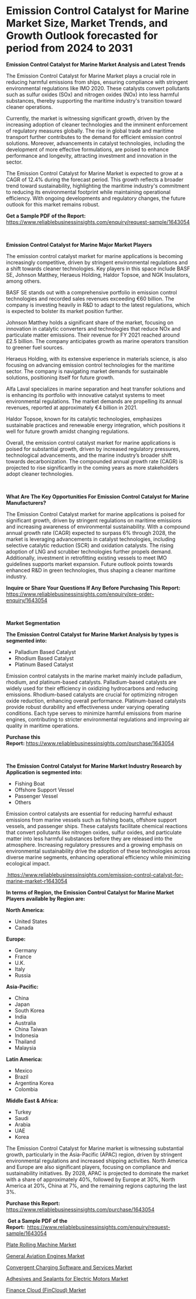 <p><h1>Emission Control Catalyst for Marine Market Size, Market Trends, and Growth Outlook forecasted for period from 2024 to 2031</h1></p><p><strong>Emission Control Catalyst for Marine Market Analysis and Latest Trends</strong></p>
<p><p>The Emission Control Catalyst for Marine Market plays a crucial role in reducing harmful emissions from ships, ensuring compliance with stringent environmental regulations like IMO 2020. These catalysts convert pollutants such as sulfur oxides (SOx) and nitrogen oxides (NOx) into less harmful substances, thereby supporting the maritime industry's transition toward cleaner operations.</p><p>Currently, the market is witnessing significant growth, driven by the increasing adoption of cleaner technologies and the imminent enforcement of regulatory measures globally. The rise in global trade and maritime transport further contributes to the demand for efficient emission control solutions. Moreover, advancements in catalyst technologies, including the development of more effective formulations, are poised to enhance performance and longevity, attracting investment and innovation in the sector.</p><p>The Emission Control Catalyst for Marine Market is expected to grow at a CAGR of 12.4% during the forecast period. This growth reflects a broader trend toward sustainability, highlighting the maritime industry's commitment to reducing its environmental footprint while maintaining operational efficiency. With ongoing developments and regulatory changes, the future outlook for this market remains robust.</p></p>
<p><strong>Get a Sample PDF of the Report:&nbsp;</strong> <a href="https://www.reliablebusinessinsights.com/enquiry/request-sample/1643054?utm_campaign=60&utm_medium=2&utm_source=Github&utm_content=ia&utm_term=23102024&utm_id=emission-control-catalyst-for-marine">https://www.reliablebusinessinsights.com/enquiry/request-sample/1643054</a></p>
<p>&nbsp;</p>
<p><strong>Emission Control Catalyst for Marine Major Market Players</strong></p>
<p><p>The emission control catalyst market for marine applications is becoming increasingly competitive, driven by stringent environmental regulations and a shift towards cleaner technologies. Key players in this space include BASF SE, Johnson Matthey, Heraeus Holding, Haldor Topsoe, and NGK Insulators, among others.</p><p>BASF SE stands out with a comprehensive portfolio in emission control technologies and recorded sales revenues exceeding €60 billion. The company is investing heavily in R&D to adapt to the latest regulations, which is expected to bolster its market position further.</p><p>Johnson Matthey holds a significant share of the market, focusing on innovation in catalytic converters and technologies that reduce NOx and particulate matter emissions. Their revenue for FY 2021 reached around £2.5 billion. The company anticipates growth as marine operators transition to greener fuel sources.</p><p>Heraeus Holding, with its extensive experience in materials science, is also focusing on advancing emission control technologies for the maritime sector. The company is navigating market demands for sustainable solutions, positioning itself for future growth.</p><p>Alfa Laval specializes in marine separation and heat transfer solutions and is enhancing its portfolio with innovative catalyst systems to meet environmental regulations. The market demands are propelling its annual revenues, reported at approximately €4 billion in 2021.</p><p>Haldor Topsoe, known for its catalytic technologies, emphasizes sustainable practices and renewable energy integration, which positions it well for future growth amidst changing regulations. </p><p>Overall, the emission control catalyst market for marine applications is poised for substantial growth, driven by increased regulatory pressures, technological advancements, and the marine industry’s broader shift towards decarbonization. The compounded annual growth rate (CAGR) is projected to rise significantly in the coming years as more stakeholders adopt cleaner technologies.</p></p>
<p>&nbsp;</p>
<p><strong>What Are The Key Opportunities For Emission Control Catalyst for Marine Manufacturers?</strong></p>
<p><p>The Emission Control Catalyst market for marine applications is poised for significant growth, driven by stringent regulations on maritime emissions and increasing awareness of environmental sustainability. With a compound annual growth rate (CAGR) expected to surpass 6% through 2028, the market is leveraging advancements in catalyst technologies, including selective catalytic reduction (SCR) and oxidation catalysts. The rising adoption of LNG and scrubber technologies further propels demand. Additionally, investment in retrofitting existing vessels to meet IMO guidelines supports market expansion. Future outlook points towards enhanced R&D in green technologies, thus shaping a cleaner maritime industry.</p></p>
<p><strong>Inquire or Share Your Questions If Any Before Purchasing This Report:</strong> <a href="https://www.reliablebusinessinsights.com/enquiry/pre-order-enquiry/1643054?utm_campaign=60&utm_medium=2&utm_source=Github&utm_content=ia&utm_term=23102024&utm_id=emission-control-catalyst-for-marine">https://www.reliablebusinessinsights.com/enquiry/pre-order-enquiry/1643054</a></p>
<p>&nbsp;</p>
<p><strong>Market Segmentation</strong></p>
<p><strong>The Emission Control Catalyst for Marine Market Analysis by types is segmented into:</strong></p>
<p><ul><li>Palladium Based Catalyst</li><li>Rhodium Based Catalyst</li><li>Platinum Based Catalyst</li></ul></p>
<p><p>Emission control catalysts in the marine market mainly include palladium, rhodium, and platinum-based catalysts. Palladium-based catalysts are widely used for their efficiency in oxidizing hydrocarbons and reducing emissions. Rhodium-based catalysts are crucial for optimizing nitrogen oxide reduction, enhancing overall performance. Platinum-based catalysts provide robust durability and effectiveness under varying operating conditions. Each type serves to minimize harmful emissions from marine engines, contributing to stricter environmental regulations and improving air quality in maritime operations.</p></p>
<p><strong>Purchase this Report:&nbsp;</strong><a href="https://www.reliablebusinessinsights.com/purchase/1643054?utm_campaign=60&utm_medium=2&utm_source=Github&utm_content=ia&utm_term=23102024&utm_id=emission-control-catalyst-for-marine">https://www.reliablebusinessinsights.com/purchase/1643054</a></p>
<p>&nbsp;</p>
<p><strong>The Emission Control Catalyst for Marine Market Industry Research by Application is segmented into:</strong></p>
<p><ul><li>Fishing Boat</li><li>Offshore Support Vessel</li><li>Passenger Vessel</li><li>Others</li></ul></p>
<p><p>Emission control catalysts are essential for reducing harmful exhaust emissions from marine vessels such as fishing boats, offshore support vessels, and passenger ships. These catalysts facilitate chemical reactions that convert pollutants like nitrogen oxides, sulfur oxides, and particulate matter into less harmful substances before they are released into the atmosphere. Increasing regulatory pressures and a growing emphasis on environmental sustainability drive the adoption of these technologies across diverse marine segments, enhancing operational efficiency while minimizing ecological impact.</p></p>
<p><a href="https://www.reliablebusinessinsights.com/emission-control-catalyst-for-marine-market-r1643054?utm_campaign=60&utm_medium=2&utm_source=Github&utm_content=ia&utm_term=23102024&utm_id=emission-control-catalyst-for-marine">&nbsp;https://www.reliablebusinessinsights.com/emission-control-catalyst-for-marine-market-r1643054</a></p>
<p><strong>In terms of Region, the Emission Control Catalyst for Marine Market Players available by Region are:</strong></p>
<p>
    <p> <strong> North America: </strong>
        <ul>
            <li>United States</li>
            <li>Canada</li>
        </ul>
        </p> 
    <p> <strong> Europe: </strong>
        <ul>
            <li>Germany</li>
            <li>France</li>
            <li>U.K.</li>
            <li>Italy</li>
            <li>Russia</li>
        </ul>
        </p> 
    <p> <strong> Asia-Pacific: </strong>
        <ul>
            <li>China</li>
            <li>Japan</li>
            <li>South Korea</li>
            <li>India</li>
            <li>Australia</li>
            <li>China Taiwan</li>
            <li>Indonesia</li>
            <li>Thailand</li>
            <li>Malaysia</li>
        </ul>
        </p> 
    <p> <strong> Latin America: </strong>
        <ul>
            <li>Mexico</li>
            <li>Brazil</li>
            <li>Argentina Korea</li>
            <li>Colombia</li>
        </ul>
        </p> 
    <p> <strong> Middle East & Africa: </strong>
        <ul>
            <li>Turkey</li>
            <li>Saudi</li>
            <li>Arabia</li>
            <li>UAE</li>
            <li>Korea</li>
        </ul>
    </p>
    </p>
<p><p>The Emission Control Catalyst for Marine market is witnessing substantial growth, particularly in the Asia-Pacific (APAC) region, driven by stringent environmental regulations and increased shipping activities. North America and Europe are also significant players, focusing on compliance and sustainability initiatives. By 2028, APAC is projected to dominate the market with a share of approximately 40%, followed by Europe at 30%, North America at 20%, China at 7%, and the remaining regions capturing the last 3%.</p></p>
<p><strong>Purchase this Report: </strong><a href="https://www.reliablebusinessinsights.com/purchase/1643054?utm_campaign=60&utm_medium=2&utm_source=Github&utm_content=ia&utm_term=23102024&utm_id=emission-control-catalyst-for-marine">https://www.reliablebusinessinsights.com/purchase/1643054</a></p>
<p>&nbsp;<strong>Get a Sample PDF of the Report:&nbsp;&nbsp;</strong><a href="https://www.reliablebusinessinsights.com/enquiry/request-sample/1643054?utm_campaign=60&utm_medium=2&utm_source=Github&utm_content=ia&utm_term=23102024&utm_id=emission-control-catalyst-for-marine">https://www.reliablebusinessinsights.com/enquiry/request-sample/1643054</a></p>
<p><strong></strong></p>
<p><p><a href="https://issuu.com/reportprime-2/docs/plate-rolling-machine-market-size-2_ada5ca672cb2b0?utm_campaign=60&utm_medium=2&utm_source=Github&utm_content=ia&utm_term=23102024&utm_id=emission-control-catalyst-for-marine">Plate Rolling Machine Market</a></p><p><a href="https://issuu.com/reportprime-2/docs/general-aviation-engines-market-siz_9decc37cbb1db8?utm_campaign=60&utm_medium=2&utm_source=Github&utm_content=ia&utm_term=23102024&utm_id=emission-control-catalyst-for-marine">General Aviation Engines Market</a></p><p><a href="https://www.linkedin.com/pulse/exploring-convergent-charging-software-services-market-dynamics-pxihf?utm_campaign=60&utm_medium=2&utm_source=Github&utm_content=ia&utm_term=23102024&utm_id=emission-control-catalyst-for-marine">Convergent Charging Software and Services Market</a></p><p><a href="https://github.com/liz10hnbracht/Market-Research-Report-List-1/blob/main/adhesives-and-sealants-for-electric-motors-market.md?utm_campaign=60&utm_medium=2&utm_source=Github&utm_content=ia&utm_term=23102024&utm_id=emission-control-catalyst-for-marine">Adhesives and Sealants for Electric Motors Market</a></p><p><a href="https://www.linkedin.com/pulse/emerging-finance-cloud-fincloud-market-opportunities-analysis-nzhle?utm_campaign=60&utm_medium=2&utm_source=Github&utm_content=ia&utm_term=23102024&utm_id=emission-control-catalyst-for-marine">Finance Cloud (FinCloud) Market</a></p></p>